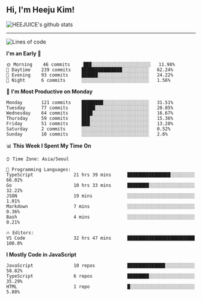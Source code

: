 ## Hi, I'm Heeju Kim!

![HEEJUICE's github stats](https://github-readme-stats.vercel.app/api?username=HEEJUICE&show_icons=true)

---
<!--START_SECTION:waka-->
![Lines of code](https://img.shields.io/badge/From%20Hello%20World%20I%27ve%20Written-20.7%20million%20lines%20of%20code-blue)

**I'm an Early 🐤** 

```text
🌞 Morning    46 commits     ███░░░░░░░░░░░░░░░░░░░░░░   11.98% 
🌆 Daytime    239 commits    ███████████████░░░░░░░░░░   62.24% 
🌃 Evening    93 commits     ██████░░░░░░░░░░░░░░░░░░░   24.22% 
🌙 Night      6 commits      ░░░░░░░░░░░░░░░░░░░░░░░░░   1.56%

```
📅 **I'm Most Productive on Monday** 

```text
Monday       121 commits    ████████░░░░░░░░░░░░░░░░░   31.51% 
Tuesday      77 commits     █████░░░░░░░░░░░░░░░░░░░░   20.05% 
Wednesday    64 commits     ████░░░░░░░░░░░░░░░░░░░░░   16.67% 
Thursday     59 commits     ███░░░░░░░░░░░░░░░░░░░░░░   15.36% 
Friday       51 commits     ███░░░░░░░░░░░░░░░░░░░░░░   13.28% 
Saturday     2 commits      ░░░░░░░░░░░░░░░░░░░░░░░░░   0.52% 
Sunday       10 commits     ░░░░░░░░░░░░░░░░░░░░░░░░░   2.6%

```


📊 **This Week I Spent My Time On** 

```text
⌚︎ Time Zone: Asia/Seoul

💬 Programming Languages: 
TypeScript               21 hrs 39 mins      ████████████████░░░░░░░░░   66.02% 
Go                       10 hrs 33 mins      ████████░░░░░░░░░░░░░░░░░   32.22% 
JSON                     19 mins             ░░░░░░░░░░░░░░░░░░░░░░░░░   1.01% 
Markdown                 7 mins              ░░░░░░░░░░░░░░░░░░░░░░░░░   0.36% 
Bash                     4 mins              ░░░░░░░░░░░░░░░░░░░░░░░░░   0.21%

🔥 Editors: 
VS Code                  32 hrs 47 mins      █████████████████████████   100.0%

```

**I Mostly Code in JavaScript** 

```text
JavaScript               10 repos            ██████████████░░░░░░░░░░░   58.82% 
TypeScript               6 repos             ████████░░░░░░░░░░░░░░░░░   35.29% 
HTML                     1 repo              █░░░░░░░░░░░░░░░░░░░░░░░░   5.88%

```



<!--END_SECTION:waka-->
